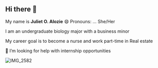 ## Hi there 👋
My name is **Juliet O. Alozie**
😄 Pronouns: ... She/Her

I am an undergraduate biology major with a business minor

My career goal is to become a nurse and work part-time in Real estate

🤔 I’m looking for help with internship opportunities

![IMG_2582](https://github.com/user-attachments/assets/19434ba2-5a55-4520-8169-9d6f73dfa731)



<!--
**Juliebear29/Juliebear29** is a ✨ _special_ ✨ repository because its `README.md` (this file) appears on your GitHub profile.

Here are some ideas to get you started:

- 🔭 ...
- 🌱 I’m currently learning about the gap between the growing development of tech in the health field...
- 👯 I’m looking to collaborate on ...
- 🤔 I’m looking for help with internship opportunities...
- 💬 Ask me about ...
- 📫 How to reach me: ...
- 
- ⚡ Fun fact: ...
-->
